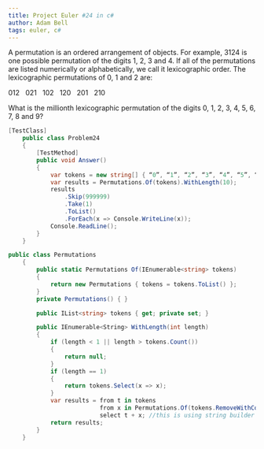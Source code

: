 ```yaml
---
title: Project Euler #24 in c#
author: Adam Bell
tags: euler, c#
---
```



A permutation is an ordered arrangement of objects. For example, 3124 is one possible permutation of the digits 1, 2, 3 and 4\. If all of the permutations are listed numerically or alphabetically, we call it lexicographic order. The lexicographic permutations of 0, 1 and 2 are:

012   021   102   120   201   210

What is the millionth lexicographic permutation of the digits 0, 1, 2, 3, 4, 5, 6, 7, 8 and 9?

``` csharp
[TestClass]
    public class Problem24
    {
        [TestMethod]
        public void Answer()
        {
            var tokens = new string[] { “0”, “1”, “2”, “3”, “4”, “5”, “6”, “7”, “8”, “9” };
            var results = Permutations.Of(tokens).WithLength(10);
            results
                .Skip(999999)
                .Take(1)
                .ToList()
                .ForEach(x => Console.WriteLine(x));
            Console.ReadLine();
        }
    }

public class Permutations
    {
        public static Permutations Of(IEnumerable<string> tokens)
        {
            return new Permutations { tokens = tokens.ToList() };
        }
        private Permutations() { }

        public IList<string> tokens { get; private set; }

        public IEnumerable<String> WithLength(int length)
        {
            if (length < 1 || length > tokens.Count())
            {
                return null;
            }
            if (length == 1)
            {
                return tokens.Select(x => x);
            }
            var results = from t in tokens
                          from x in Permutations.Of(tokens.RemoveWithCopy<String>(t)).WithLength(length - 1)
                          select t + x; //this is using string builder
            return results;
        }
    }
```
